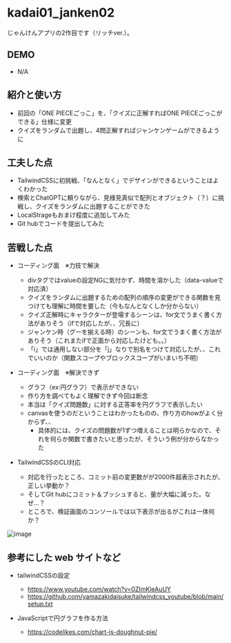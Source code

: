 # kadai01_janken02
じゃんけんアプリの2作目です（リッチver.）。

## DEMO

  - N/A

## 紹介と使い方

  - 前回の「ONE PIECEごっこ」を、「クイズに正解すればONE PIECEごっこができる」仕様に変更
  - クイズをランダムで出題し、4問正解すればジャンケンゲームができるように

## 工夫した点

  - TailwindCSSに初挑戦、「なんとなく」でデザインができるということはよくわかった
  - 検索とChatGPTに頼りながら、見様見真似で配列とオブジェクト（？）に挑戦し、クイズをランダムに出題することができた
  - LocalStrageもおまけ程度に追加してみた
  - Git hubでコードを提出してみた

## 苦戦した点

  - コーディング面　※力技で解決
    - divタグではvalueの設定NGに気付かず、時間を溶かした（data-valueで対応済）
    - クイズをランダムに出題するための配列の順序の変更ができる関数を見つけても理解に時間を要した（今もなんとなくしか分からない）
    - クイズ正解時にキャラクターが登場するシーンは、for文でうまく書く方法がありそう（ifで対応したが、、冗長に）  
    - ジャンケン時（グーを揃える時）のシーンも、for文でうまく書く方法がありそう（これまたifで正面から対応したけども。。）
    - 「i」では通用しない部分を「j」なりで別名をつけて対応したが、、これでいいのか（関数スコープやブロックスコープがいまいち不明）
   
  - コーディング面　※解決できず
    - グラフ（ex:円グラフ）で表示ができない
    - 作り方を調べてもよく理解できず今回は断念
    - 本当は「クイズ問題数」に対する正答率を円グラフで表示したい
    - canvasを使うのだということはわかったものの、作り方のhowがよく分からず、、
      - 具体的には、クイズの問題数が1ずつ増えることは明らかなので、それを何らか関数で書きたいと思ったが、そういう例が分からなかった

  - TailwindCSSのCLI対応
    - 対応を行ったところ、コミット前の変更数がが2000件超表示されたが、正しい挙動か？
    - そしてGit hubにコミット＆プッシュすると、量が大幅に減った。なぜ…？
    - ところで、検証画面のコンソールでは以下表示が出るがこれは一体何か？

![image](https://github.com/seiponfy23/kadai01_janken_rich/assets/132619946/9b4aeb24-218d-4672-b9d1-683b20d6696e)

## 参考にした web サイトなど

  - tailwindCSSの設定
    -   https://www.youtube.com/watch?v=0ZImKleAuUY
    -   https://github.com/yamazakidaisuke/tailwindcss_youtube/blob/main/setup.txt
  
  - JavaScriptで円グラフを作る方法
    - https://codelikes.com/chart-js-doughnut-pie/
